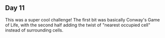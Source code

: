## Day 11

This was a super cool challenge! The first bit was basically Conway's Game of Life, with the second half adding the twist of "nearest occupied cell" instead of surrounding cells.
